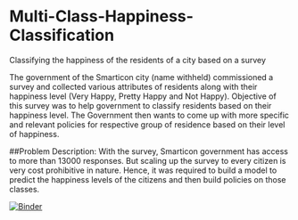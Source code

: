 # Multi-Class-Happiness-Classification
Classifying the happiness of the residents of a city based on a survey

The government of the Smarticon city (name withheld) commissioned a survey and collected various attributes of residents along with their happiness level (Very Happy, Pretty Happy and Not Happy). Objective of this survey was to help government to classify residents based on their happiness level. The Government then wants to come up with more specific and relevant policies for respective group of residence based on their level of happiness.


##Problem Description:
With the survey, Smarticon government has access to more than 13000 responses. But scaling up the survey to every citizen is very cost prohibitive in nature. Hence, it was required to build a model to predict the happiness levels of the citizens and then build policies on those classes. 

[![Binder](http://mybinder.org/badge.svg)](http://mybinder.org/repo/pronojitsaha/Multi-Class-Happiness-Classification)
